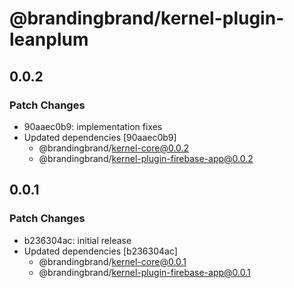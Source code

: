 # @brandingbrand/kernel-plugin-leanplum

## 0.0.2

### Patch Changes

- 90aaec0b9: implementation fixes
- Updated dependencies [90aaec0b9]
  - @brandingbrand/kernel-core@0.0.2
  - @brandingbrand/kernel-plugin-firebase-app@0.0.2

## 0.0.1

### Patch Changes

- b236304ac: initial release
- Updated dependencies [b236304ac]
  - @brandingbrand/kernel-core@0.0.1
  - @brandingbrand/kernel-plugin-firebase-app@0.0.1
